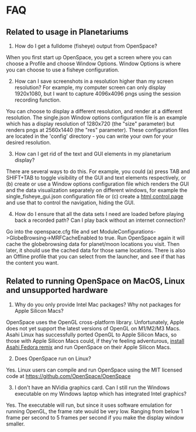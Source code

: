 # FAQ
## Related to usage in Planetariums
1. How do I get a fulldome (fisheye) output from OpenSpace?

When you first start up OpenSpace, you get a screen where you can choose a Profile and choose Window Options. Window Options is where you can choose to use a fisheye configuration. 

2. How can I save screenshots in a resolution higher than my screen resolution? For example, my computer screen can only display 1920x1080, but I want to capture 4096x4096 pngs using the session recording function.

You can choose to display a different resolution, and render at a different resolution. The single.json Window options configuration file is an example which has a display resolution of 1280x720 (the "size" parameter) but renders pngs at 2560x1440 (the "res" parameter). These configuration files are located in the 'config' directory - you can write your own for your desired resolution.

3. How can I get rid of the text and GUI elements in my planetarium display?

There are several ways to do this. For example, you could
(a) press TAB and SHIFT+TAB to toggle visibility of the GUI and text elements respectively, or
(b) create or use a Window options configuration file which renders the GUI and the data visualization separately on different windows, for example the single_fisheye_gui.json configuration file or
(c) create a [html control page](https://docs.openspaceproject.com/en/latest/how-to/html-controls-setup/index.html) and use that to control the navigation, hiding the GUI.

4. How do I ensure that all the data sets I need are loaded before playing back a recorded path? Can I play back without an internet connection?

Go into the openspace.cfg file and set ModuleConfigurations->GlobeBrowsing->MRFCacheEnabled to true. Run OpenSpace again it will cache the globebrowsing data for planet/moon locations you visit. Then later, it should use the cached data for those same locations. There is also an Offline profile that you can select from the launcher, and see if that has the content you want.

## Related to running OpenSpace on MacOS, Linux and unsupported hardware 
1. Why do you only provide Intel Mac packages? Why not packages for Apple Silicon Macs?

OpenSpace uses the OpenGL cross-platform library. Unfortunately, Apple does not yet support the latest versions of OpenGL on M1/M2/M3 Macs. Asahi Linux has successfully ported OpenGL to Apple Silicon Macs, so those with Apple Silicon Macs could, if they're feeling adventurous, [install Asahi Fedora remix](https://asahilinux.org/fedora/) and run OpenSpace on their Apple Silicon Macs.

2. Does OpenSpace run on Linux?

Yes. Linux users can compile and run OpenSpace using the MIT licensed code at https://github.com/OpenSpace/OpenSpace 

3. I don't have an NVidia graphics card. Can I still run the Windows executable on my Windows laptop which has integrated Intel graphics?

Yes. The executable will run, but since it uses software emulation for running OpenGL, the frame rate would be very low. Ranging from below 1 frame per second to 5 frames per second if you make the display window smaller. 
